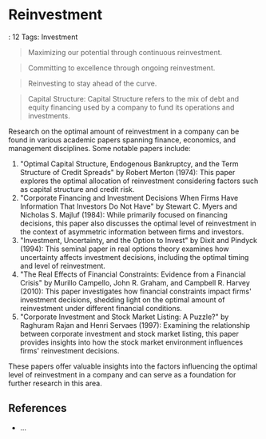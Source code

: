 # Reinvestment

: 12
Tags: Investment

> Maximizing our potential through continuous reinvestment.
> 

> Committing to excellence through ongoing reinvestment.
> 

> Reinvesting to stay ahead of the curve.
> 

> Capital Structure: Capital Structure refers to the mix of debt and equity financing used by a company to fund its operations and investments.
> 

Research on the optimal amount of reinvestment in a company can be found in various academic papers spanning finance, economics, and management disciplines. Some notable papers include:

1. "Optimal Capital Structure, Endogenous Bankruptcy, and the Term Structure of Credit Spreads" by Robert Merton (1974): This paper explores the optimal allocation of reinvestment considering factors such as capital structure and credit risk.
2. "Corporate Financing and Investment Decisions When Firms Have Information That Investors Do Not Have" by Stewart C. Myers and Nicholas S. Majluf (1984): While primarily focused on financing decisions, this paper also discusses the optimal level of reinvestment in the context of asymmetric information between firms and investors.
3. "Investment, Uncertainty, and the Option to Invest" by Dixit and Pindyck (1994): This seminal paper in real options theory examines how uncertainty affects investment decisions, including the optimal timing and level of reinvestment.
4. "The Real Effects of Financial Constraints: Evidence from a Financial Crisis" by Murillo Campello, John R. Graham, and Campbell R. Harvey (2010): This paper investigates how financial constraints impact firms' investment decisions, shedding light on the optimal amount of reinvestment under different financial conditions.
5. "Corporate Investment and Stock Market Listing: A Puzzle?" by Raghuram Rajan and Henri Servaes (1997): Examining the relationship between corporate investment and stock market listing, this paper provides insights into how the stock market environment influences firms' reinvestment decisions.

These papers offer valuable insights into the factors influencing the optimal level of reinvestment in a company and can serve as a foundation for further research in this area.

## References

- …